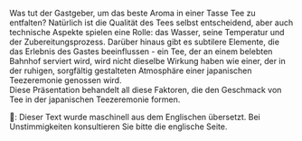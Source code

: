 <p>Was tut der Gastgeber, um das beste Aroma in einer Tasse Tee zu entfalten? Natürlich ist die Qualität des Tees selbst entscheidend, aber auch technische Aspekte spielen eine Rolle: das Wasser, seine Temperatur und der Zubereitungsprozess. Darüber hinaus gibt es subtilere Elemente, die das Erlebnis des Gastes beeinflussen - ein Tee, der an einem belebten Bahnhof serviert wird, wird nicht dieselbe Wirkung haben wie einer, der in der ruhigen, sorgfältig gestalteten Atmosphäre einer japanischen Teezeremonie genossen wird.<br/>Diese Präsentation behandelt all diese Faktoren, die den Geschmack von Tee in der japanischen Teezeremonie formen.</p>
👾: Dieser Text wurde maschinell aus dem Englischen übersetzt. Bei Unstimmigkeiten konsultieren Sie bitte die englische Seite.
